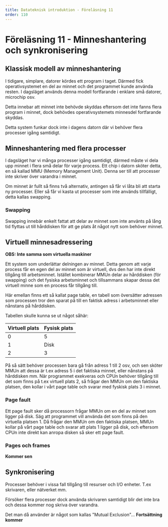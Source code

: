 ```yaml
---
title: Datateknisk introduktion - Föreläsning 11
order: 110
---
```


# Föreläsning 11 - Minneshantering och synkronisering

## Klassisk modell av minneshantering

I tidigare, simplare, datorer kördes ett program i taget. Därmed fick operativsystemet en del av minnet och det programmet kunde använda resten. I dagsläget används denna modell fortfarande i enklare små datorer, microchip osv.

Detta innebar att minnet inte behövde skyddas eftersom det inte fanns flera program i minnet, dock behövdes operativsystemets minnesdel fortfarande skyddas.

Detta system funkar dock inte i dagens datorn där vi behöver flera processer igång samtidigt.

## Minneshantering med flera processer

I dagsläget har vi många processer igång samtidigt, därmed måste vi dela upp minnet i flera små delar för varje process. Ett chip i datorn sköter detta, en så kallad MMU (Memory Management Unit). Denna ser till att processer inte skriver över varandra i minnet.

Om minnet är fullt så finns två alternativ, antingen så får vi låta bli att starta ny processer. Eller så får vi kasta ut processer som inte används tillfälligt, detta kallas swapping.

### Swapping

Swapping innebär enkelt fattat att delar av minnet som inte använts på lång tid flyttas ut till hårddisken för att ge plats åt något nytt som behöver minnet.

## Virtuell minnesadressering

**OBS: Inte samma som virtuella maskiner**

Ett system som underlättar delningen av minnet. Detta genom att varje process får en egen del av minnet som är virtuell, dvs den har inte direkt tillgång till arbetsminnet. Istället kombinerar MMUn delar av hårddisken (för swapping) och det fysiska arbetsminnet och tillsammans skapar dessa det virtuell minne som en process får tillgång till.

Här emellan finns ett så kallat page table, en tabell som översätter adressen som processen tror den sparat på till en faktisk adress i arbetsminnet eller nånstans på hårddisken.

Tabellen skulle kunna se ut något såhär:

| Virtuell plats | Fysisk plats |
| -------------- | ------------ |
| 0              | 5            |
| 1              | Disk         |
| 2              | 3            |

På så sätt behöver processen bara gå från adress 1 till 2 osv, och sen sköter MMUn att dessa är t.ex adress 5 i det faktiska minnet, eller nånstans på hårddisken mm. När programmet exekveras och CPUn behöver tillgång till det som finns på t.ex virtuell plats 2, så frågar den MMUn om den faktiska platsen, den kollar i vårt page table och svarar med fyskisk plats 3 i minnet.

### Page fault

Ett page fault sker då processorn frågar MMUn om en del av minnet som ligger på disk. Säg att programmet vill använda det som finns på den virtuella platsen 1. Då frågar den MMUn om den faktiska platsen, MMUn kollar på vårt page table och svarar att plats 1 ligger på disk, och eftersom CPUn inte direkt kan anropa disken så sker ett page fault.

### Pages och frames

**Kommer sen**

## Synkronisering

Processer behöver i vissa fall tillgång till resurser och I/O enheter. T.ex skrivaren, eller nätverket mm.

Försöker flera processer dock använda skrivaren samtidigt blir det inte bra och dessa kommer nog skriva över varandra.

Det man då använder är något som kallas "Mutual Exclusion"... **Fortsättning kommer**
